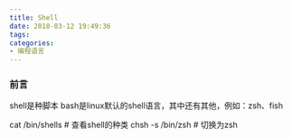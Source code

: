 ```yaml
---
title: Shell
date: 2018-03-12 19:49:36
tags:
categories:
- 编程语言
---
```


### 前言

shell是种脚本
bash是linux默认的shell语言，其中还有其他，例如：zsh、fish

cat /bin/shells # 查看shell的种类
chsh -s /bin/zsh # 切换为zsh
